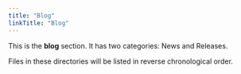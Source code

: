 ```yaml
---
title: "Blog"
linkTitle: "Blog"
---
```



This is the **blog** section. It has two categories: News and Releases.

Files in these directories will be listed in reverse chronological order.

